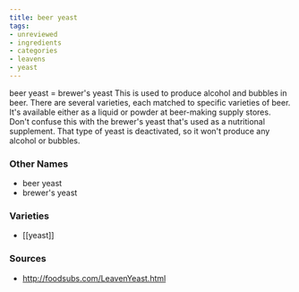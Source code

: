 ```yaml
---
title: beer yeast
tags:
- unreviewed
- ingredients
- categories
- leavens
- yeast
---
```

beer yeast = brewer's yeast This is used to produce alcohol and bubbles in beer. There are several varieties, each matched to specific varieties of beer. It's available either as a liquid or powder at beer-making supply stores. Don't confuse this with the brewer's yeast that's used as a nutritional supplement. That type of yeast is deactivated, so it won't produce any alcohol or bubbles.

### Other Names

* beer yeast
* brewer's yeast

### Varieties

* [[yeast]]

### Sources
* http://foodsubs.com/LeavenYeast.html
